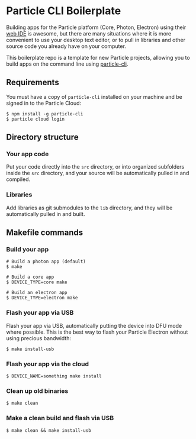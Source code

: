 # Particle CLI Boilerplate

Building apps for the Particle platform (Core, Photon, Electron) using their [web IDE](https://build.particle.io) is awesome, but there are many situations where it is more convenient to use your desktop text editor, or to pull in libraries and other source code you already have on your computer.

This boilerplate repo is a template for new Particle projects, allowing you to build apps on the command line using [particle-cli](https://docs.particle.io/reference/cli/).

## Requirements

You must have a copy of `particle-cli` installed on your machine and be signed in to the Particle Cloud:

```shell
$ npm install -g particle-cli
$ particle cloud login
```

## Directory structure

### Your app code

Put your code directly into the `src` directory, or into organized subfolders inside the `src` directory, and your source will be automatically pulled in and compiled.

### Libraries

Add libraries as git submodules to the `lib` directory, and they will be automatically pulled in and built.


## Makefile commands

### Build your app

```shell
# Build a photon app (default)
$ make

# Build a core app
$ DEVICE_TYPE=core make

# Build an electron app
$ DEVICE_TYPE=electron make
```

### Flash your app via USB

Flash your app via USB, automatically putting the device into DFU mode where possible. This is the best way to flash your Particle Electron without using precious bandwidth:

```shell
$ make install-usb
```

### Flash your app via the cloud
```shell
$ DEVICE_NAME=something make install
```

### Clean up old binaries
```shell
$ make clean
```

### Make a clean build and flash via USB
```shell
$ make clean && make install-usb
```
